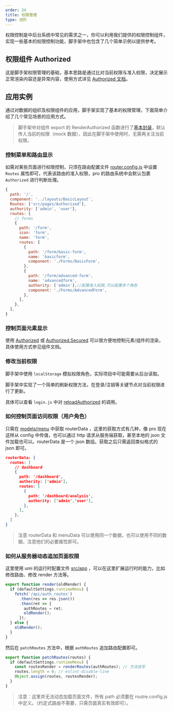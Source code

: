 ```yaml
---
order: 24
title: 权限管理
type: 进阶
---
```


权限控制是中后台系统中常见的需求之一，你可以利用我们提供的权限控制组件，实现一些基本的权限控制功能，脚手架中也包含了几个简单示例以提供参考。


## 权限组件 Authorized

这是脚手架权限管理的基础，基本思路是通过比对当前权限与准入权限，决定展示正常渲染内容还是异常内容，使用方式详见 [Authorized 文档](/components/Authorized)。

## 应用实例

通过对数据的组织及权限组件的应用，脚手架实现了基本的权限管理，下面简单介绍了几个常见场景的应用方式。

> 脚手架中对组件 export 的 RenderAuthorized 函数进行了[基本封装](https://github.com/ant-design/ant-design-pro/blob/master/src/utils/Authorized.js)，默认传入当前的权限（mock 数据），因此在脚手架中使用时，无需再关注当前权限。

### 控制菜单和路由显示

如需对某些页面进行权限控制，只须在路由配置文件 [router.config.js](https://github.com/ant-design/ant-design-pro/blob/master/config/router.config.js) 中设置 `Routes` 属性即可，代表该路由的准入权限，pro 的路由系统中会默认包裹 `Authorized` 进行判断处理。

```js
{
  path: '/',
  component: '../layouts/BasicLayout',
  Routes: ['src/pages/Authorized'],
  authority: ['admin', 'user'],
  routes: [
    // forms
    {
      path: '/form',
      icon: 'form',
      name: 'form',
      routes: [
        {
          path: '/form/basic-form',
          name: 'basicform',
          component: './Forms/BasicForm',
        },
        {
          path: '/form/advanced-form',
          name: 'advancedform',
          authority: ['admin'],//配置准入权限,可以配置多个角色
          component: './Forms/AdvancedForm',
        },
      ],
    },
  ],
}
```

### 控制页面元素显示

使用 [Authorized](http://pro.ant.design/components/Authorized#Authorized) 或 [Authorized.Secured](http://pro.ant.design/components/Authorized#Authorized.Secured) 可以很方便地控制元素/组件的渲染，具体使用方式参见组件文档。

### 修改当前权限

脚手架中使用 `localStorage` 模拟权限角色，实际项目中可能需要从后台读取。

脚手架中实现了一个简单的刷新权限方法，在登录/注销等关键节点对当前权限进行了更新。

具体可以查看 `login.js` 中对 [reloadAuthorized](https://github.com/ant-design/ant-design-pro/blob/c93b0169a500427ee5fdd3c2977886c86aa3d59a/src/pages/User/models/login.js#L24) 的调用。

### 如何控制页面访问权限（用户角色）

只需在 [models/menu](https://github.com/ant-design/ant-design-pro/blob/master/src/models/menu.js#L111) 中获取 routerData ，这里的获取方式有几种，像 pro 现在这样从 config 中传值，也可以通过 http 请求从服务端获取，甚至本地的 json 文件加载也可以。routerData 是一个 json 数组。获取之后只需返回类似格式的 json 即可。

```json
routerData: {
  routes: [
    // dashboard
    {
      path: '/dashboard',
      authority: ['admin'],
      routes: [
        {
          path: '/dashboard/analysis',
          authority: ['admin','user'],
        },
      ],
    },
  ]
}
```

> 注意 routerData 和 menuData 可以使用同一个数据，也可以使用不同的数据，注意他们的必要属性即可。

### 如何从服务器动态追加页面权限

这里使用 umi 的运行时配置文件 [src/app](https://umijs.org/zh/guide/app-structure.html#src-app-js) ，可以在这里扩展运行时的能力，比如修改路由、修改 render 方法等。

```js
export function render(oldRender) {
  if (defaultSettings.runtimeMenu) {
    fetch('/api/auth_routes')
      .then(res => res.json())
      .then(ret => {
        authRoutes = ret;
        oldRender();
      });
  } else {
    oldRender();
  }
}
```

然后在 `patchRoutes` 方法中，根据 `authRoutes` 追加路由配置即可。

```js
export function patchRoutes(routes) {
  if (defaultSettings.runtimeMenu) {
    const routesRender = renderRoutes(authRoutes); // 方法自写
    routes.length = 0; // eslint-disable-line
    Object.assign(routes, routesRender);
  }
}
```

> 注意：这里并无法动态加载页面文件，所有 path 必须要在 routre.config.js 中定义。（约定式路由不需要，只需页面真实有效即可）。
